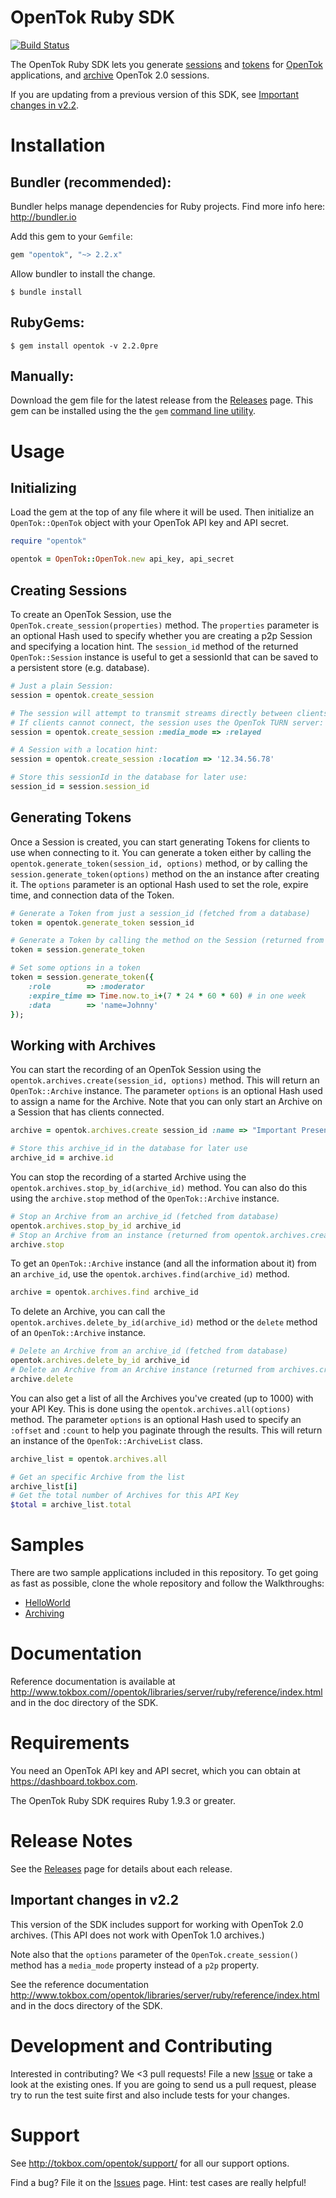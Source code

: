# OpenTok Ruby SDK

[![Build Status](https://travis-ci.org/opentok/Opentok-Ruby-SDK.png?branch=modernization)](https://travis-ci.org/opentok/Opentok-Ruby-SDK)

The OpenTok Ruby SDK lets you generate
[sessions](http://www.tokbox.com/opentok/tutorials/create-session/) and
[tokens](http://www.tokbox.com/opentok/tutorials/create-token/) for
[OpenTok](http://www.tokbox.com/) applications, and
[archive](http://www.tokbox.com/platform/archiving) OpenTok 2.0 sessions.

If you are updating from a previous version of this SDK, see
[Important changes in v2.2](#important-changes-in-v22).

# Installation

## Bundler (recommended):

Bundler helps manage dependencies for Ruby projects. Find more info here: <http://bundler.io>

Add this gem to your `Gemfile`:

```ruby
gem "opentok", "~> 2.2.x"
```

Allow bundler to install the change.

```
$ bundle install
```

## RubyGems:

```
$ gem install opentok -v 2.2.0pre
```

## Manually:

Download the gem file for the latest release from the [Releases]() page. This gem can be installed
using the the `gem` [command line utility](http://guides.rubygems.org/command-reference/#gem-install).

# Usage

## Initializing

Load the gem at the top of any file where it will be used. Then initialize an `OpenTok::OpenTok`
object with your OpenTok API key and API secret.

```ruby
require "opentok"

opentok = OpenTok::OpenTok.new api_key, api_secret
```

## Creating Sessions

To create an OpenTok Session, use the `OpenTok.create_session(properties)` method. The
`properties` parameter is an optional Hash used to specify whether you are creating a p2p Session
and specifying a location hint. The `session_id` method of the returned `OpenTok::Session`
instance is useful to get a sessionId that can be saved to a persistent store (e.g. database).

```ruby
# Just a plain Session:
session = opentok.create_session

# The session will attempt to transmit streams directly between clients.
# If clients cannot connect, the session uses the OpenTok TURN server:
session = opentok.create_session :media_mode => :relayed

# A Session with a location hint:
session = opentok.create_session :location => '12.34.56.78'

# Store this sessionId in the database for later use:
session_id = session.session_id
```

## Generating Tokens

Once a Session is created, you can start generating Tokens for clients to use when connecting to it.
You can generate a token either by calling the `opentok.generate_token(session_id, options)` method,
or by calling the `session.generate_token(options)` method on the an instance after creating it. The
`options` parameter is an optional Hash used to set the role, expire time, and connection data of
the Token.

```ruby
# Generate a Token from just a session_id (fetched from a database)
token = opentok.generate_token session_id

# Generate a Token by calling the method on the Session (returned from createSession)
token = session.generate_token

# Set some options in a token
token = session.generate_token({
    :role        => :moderator
    :expire_time => Time.now.to_i+(7 * 24 * 60 * 60) # in one week
    :data        => 'name=Johnny'
});
```

## Working with Archives

You can start the recording of an OpenTok Session using the `opentok.archives.create(session_id,
options)` method. This will return an `OpenTok::Archive` instance. The parameter `options` is an
optional Hash used to assign a name for the Archive. Note that you can only start an
Archive on a Session that has clients connected.

```ruby
archive = opentok.archives.create session_id :name => "Important Presentation"

# Store this archive_id in the database for later use
archive_id = archive.id
```

You can stop the recording of a started Archive using the `opentok.archives.stop_by_id(archive_id)`
method. You can also do this using the `archive.stop` method of the `OpenTok::Archive` instance.

```ruby
# Stop an Archive from an archive_id (fetched from database)
opentok.archives.stop_by_id archive_id
# Stop an Archive from an instance (returned from opentok.archives.create)
archive.stop
```

To get an `OpenTok::Archive` instance (and all the information about it) from an `archive_id`, use
the `opentok.archives.find(archive_id)` method.

```ruby
archive = opentok.archives.find archive_id
```

To delete an Archive, you can call the `opentok.archives.delete_by_id(archive_id)` method or the
`delete` method of an `OpenTok::Archive` instance.

```ruby
# Delete an Archive from an archive_id (fetched from database)
opentok.archives.delete_by_id archive_id
# Delete an Archive from an Archive instance (returned from archives.create, archives.find)
archive.delete
```

You can also get a list of all the Archives you've created (up to 1000) with your API Key. This is
done using the `opentok.archives.all(options)` method. The parameter `options` is an optional Hash
used to specify an `:offset` and `:count` to help you paginate through the results. This will return
an instance of the `OpenTok::ArchiveList` class.

```ruby
archive_list = opentok.archives.all

# Get an specific Archive from the list
archive_list[i]
# Get the total number of Archives for this API Key
$total = archive_list.total
```

# Samples

There are two sample applications included in this repository. To get going as fast as possible, clone the whole
repository and follow the Walkthroughs:

*  [HelloWorld](sample/HelloWorld/README.md)
*  [Archiving](sample/Archiving/README.md)

# Documentation

Reference documentation is available at <http://www.tokbox.com//opentok/libraries/server/ruby/reference/index.html> and in the
doc directory of the SDK.

# Requirements

You need an OpenTok API key and API secret, which you can obtain at <https://dashboard.tokbox.com>.

The OpenTok Ruby SDK requires Ruby 1.9.3 or greater.

# Release Notes

See the [Releases](https://github.com/opentok/opentok-ruby-sdk/releases) page for details
about each release.

## Important changes in v2.2

This version of the SDK includes support for working with OpenTok 2.0 archives. (This API does not
work with OpenTok 1.0 archives.)

Note also that the `options` parameter of the `OpenTok.create_session()` method has a `media_mode`
property instead of a `p2p` property.

See the reference documentation
<http://www.tokbox.com/opentok/libraries/server/ruby/reference/index.html> and in the
docs directory of the SDK.


# Development and Contributing

Interested in contributing? We <3 pull requests! File a new
[Issue](https://github.com/opentok/opentok-ruby-sdk/issues) or take a look at the existing ones. If
you are going to send us a pull request, please try to run the test suite first and also include
tests for your changes.

# Support

See <http://tokbox.com/opentok/support/> for all our support options.

Find a bug? File it on the [Issues](https://github.com/opentok/opentok-ruby-sdk/issues) page. Hint:
test cases are really helpful!
